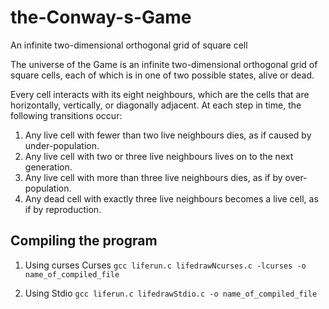 # the-Conway-s-Game
An infinite two-dimensional orthogonal grid of square cell


The universe of the Game is an infinite two-dimensional orthogonal grid of square cells, each of which is in one of two possible states, alive or dead. 

Every cell interacts with its eight neighbours, which are the cells that are horizontally, vertically, or diagonally adjacent. At each step in time, the following transitions occur: 

1. Any live cell with fewer than two live neighbours dies, as if caused by under-population. 
2. Any live cell with two or three live neighbours lives on to the next generation. 
3. Any live cell with more than three live neighbours dies, as if by over-population. 
4. Any dead cell with exactly three live neighbours becomes a live cell, as if by reproduction.


## Compiling the program
1. Using curses Curses
  `gcc liferun.c lifedrawNcurses.c -lcurses -o name_of_compiled_file`
 
2. Using Stdio
  `gcc liferun.c lifedrawStdio.c -o name_of_compiled_file`
